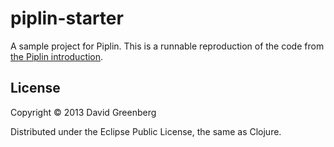 # piplin-starter

A sample project for Piplin. This is a runnable reproduction of the code from [the Piplin introduction](http://piplin.org/articles/intro.html).

## License

Copyright © 2013 David Greenberg

Distributed under the Eclipse Public License, the same as Clojure.
